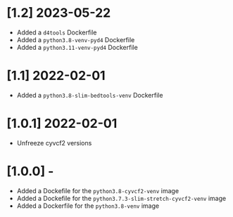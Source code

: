 # [1.2] 2023-05-22
- Added a `d4tools` Dockerfile
- Added a `python3.8-venv-pyd4` Dockerfile
- Added a `python3.11-venv-pyd4` Dockerfile

# [1.1] 2022-02-01
- Added a `python3.8-slim-bedtools-venv` Dockerfile

# [1.0.1] 2022-02-01
- Unfreeze cyvcf2 versions

# [1.0.0] -
- Added a Dockefile for the `python3.8-cyvcf2-venv` image
- Added a Dockefile for the `python3.7.3-slim-stretch-cyvcf2-venv` image
- Added a Dockerfile for the `python3.8-venv` image
